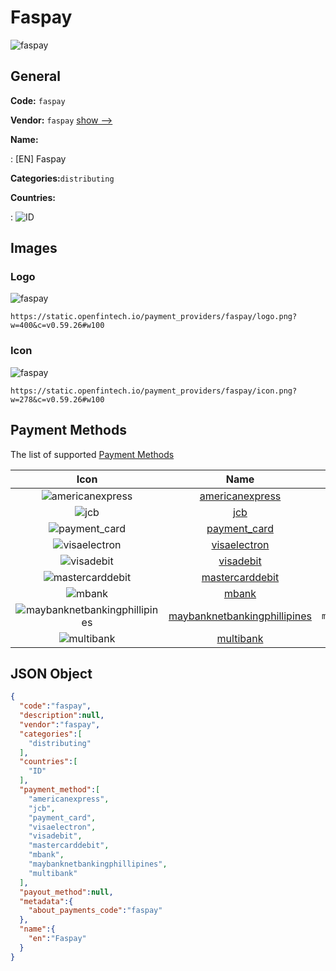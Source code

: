 
# Faspay 
![faspay](https://static.openfintech.io/payment_providers/faspay/logo.png?w=400&c=v0.59.26#w100)  

## General 
 
**Code:** `faspay` 
 
**Vendor:** `faspay` [show -->](/vendors/faspay/) 
 
**Name:** 
 
:	[EN] Faspay 
 
**Categories:**`distributing` 
 
 
**Countries:** 
 
:	![ID](https://cdnjs.cloudflare.com/ajax/libs/flag-icon-css/3.3.0/flags/4x3/id.svg#w24)  

## Images 

### Logo 
 
![faspay](https://static.openfintech.io/payment_providers/faspay/logo.png?w=400&c=v0.59.26#w100)  

```
https://static.openfintech.io/payment_providers/faspay/logo.png?w=400&c=v0.59.26#w100
```  

### Icon 
 
![faspay](https://static.openfintech.io/payment_providers/faspay/icon.png?w=278&c=v0.59.26#w100)  

```
https://static.openfintech.io/payment_providers/faspay/icon.png?w=278&c=v0.59.26#w100
```  

## Payment Methods 
 
The list of supported [Payment Methods](/payment-methods/) 

|Icon|Name|Code| 
|:---:|:---:|:---:| 
|![americanexpress](https://static.openfintech.io/payment_methods/americanexpress/icon.svg?w=278&c=v0.59.26#w100) |[americanexpress](/payment-methods/americanexpress/)|`americanexpress`| 
|![jcb](https://static.openfintech.io/payment_methods/jcb/icon.png?w=278&c=v0.59.26#w100) |[jcb](/payment-methods/jcb/)|`jcb`| 
|![payment_card](https://static.openfintech.io/payment_methods/payment_card/icon.svg?w=278&c=v0.59.26#w100) |[payment_card](/payment-methods/payment_card/)|`payment_card`| 
|![visaelectron](https://static.openfintech.io/payment_methods/visaelectron/icon.png?w=278&c=v0.59.26#w100) |[visaelectron](/payment-methods/visaelectron/)|`visaelectron`| 
|![visadebit](https://static.openfintech.io/payment_methods/visadebit/icon.png?w=278&c=v0.59.26#w100) |[visadebit](/payment-methods/visadebit/)|`visadebit`| 
|![mastercarddebit](https://static.openfintech.io/payment_methods/mastercarddebit/icon.png?w=278&c=v0.59.26#w100) |[mastercarddebit](/payment-methods/mastercarddebit/)|`mastercarddebit`| 
|![mbank](https://static.openfintech.io/payment_methods/mbank/icon.png?w=278&c=v0.59.26#w100) |[mbank](/payment-methods/mbank/)|`mbank`| 
|![maybanknetbankingphillipines](https://static.openfintech.io/payment_methods/maybanknetbankingphillipines/icon.png?w=278&c=v0.59.26#w100) |[maybanknetbankingphillipines](/payment-methods/maybanknetbankingphillipines/)|`maybanknetbankingphillipines`| 
|![multibank](https://static.openfintech.io/payment_methods/multibank/icon.png?w=278&c=v0.59.26#w100) |[multibank](/payment-methods/multibank/)|`multibank`| 
 

## JSON Object 

```json
{
  "code":"faspay",
  "description":null,
  "vendor":"faspay",
  "categories":[
    "distributing"
  ],
  "countries":[
    "ID"
  ],
  "payment_method":[
    "americanexpress",
    "jcb",
    "payment_card",
    "visaelectron",
    "visadebit",
    "mastercarddebit",
    "mbank",
    "maybanknetbankingphillipines",
    "multibank"
  ],
  "payout_method":null,
  "metadata":{
    "about_payments_code":"faspay"
  },
  "name":{
    "en":"Faspay"
  }
}
```  
